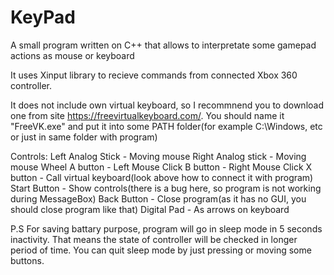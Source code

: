 # KeyPad
A small program written on C++ that allows to interpretate some gamepad actions as mouse or keyboard

It uses Xinput library to recieve commands from connected Xbox 360 controller.

It does not include own virtual keyboard, so I recommnend you to download one from site https://freevirtualkeyboard.com/.
You should name it "FreeVK.exe" and put it into some PATH folder(for example C:\Windows, etc or just in same folder with program)

Controls:
Left Analog Stick - Moving mouse
Right Analog stick - Moving mouse Wheel
A button - Left Mouse Click
B button - Right Mouse Click
X button - Call virtual keyboard(look above how to connect it with program)
Start Button - Show controls(there is a bug here, so program is not working during MessageBox)
Back Button - Close program(as it has no GUI, you should close program like that)
Digital Pad - As arrows on keyboard

P.S For saving battary purpose, program will go in sleep mode in 5 seconds inactivity. That means the state of controller will be checked in longer period of time. You can quit sleep mode by just pressing or moving some buttons.
